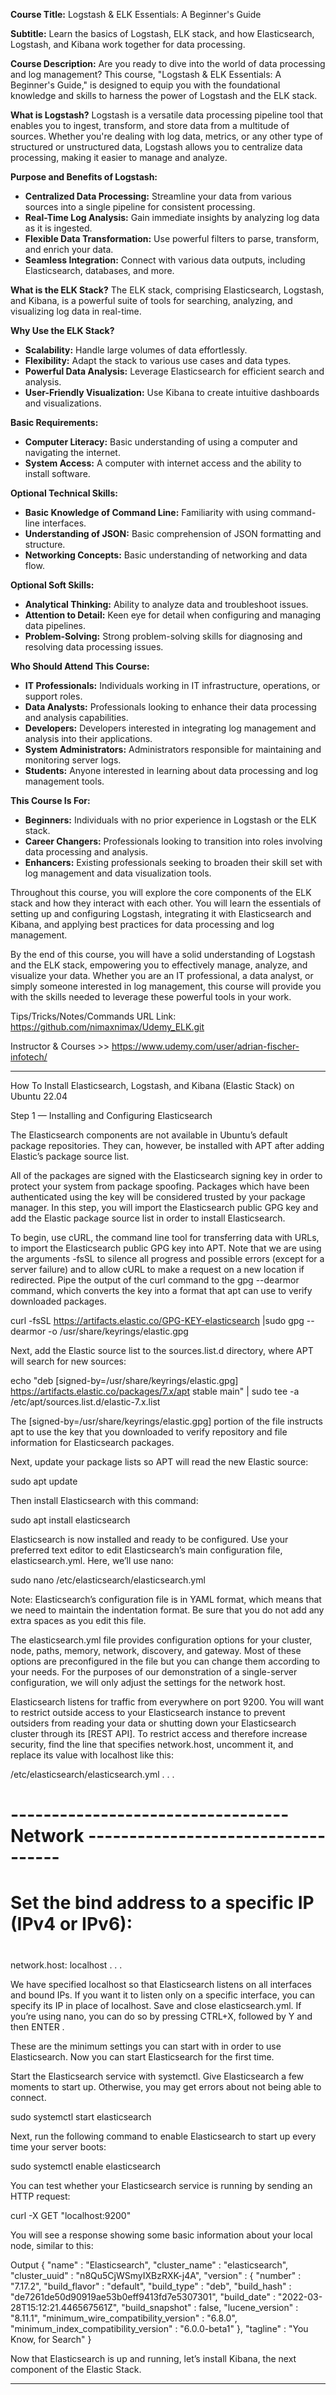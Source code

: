 

**Course Title:**
Logstash & ELK Essentials: A Beginner's Guide

**Subtitle:**
Learn the basics of Logstash, ELK stack, and how Elasticsearch, Logstash, and Kibana work together for data processing.

**Course Description:**
Are you ready to dive into the world of data processing and log management? This course, "Logstash & ELK Essentials: A Beginner's Guide," is designed to equip you with the foundational knowledge and skills to harness the power of Logstash and the ELK stack.

**What is Logstash?**
Logstash is a versatile data processing pipeline tool that enables you to ingest, transform, and store data from a multitude of sources. Whether you're dealing with log data, metrics, or any other type of structured or unstructured data, Logstash allows you to centralize data processing, making it easier to manage and analyze.

**Purpose and Benefits of Logstash:**
- **Centralized Data Processing:** Streamline your data from various sources into a single pipeline for consistent processing.
- **Real-Time Log Analysis:** Gain immediate insights by analyzing log data as it is ingested.
- **Flexible Data Transformation:** Use powerful filters to parse, transform, and enrich your data.
- **Seamless Integration:** Connect with various data outputs, including Elasticsearch, databases, and more.

**What is the ELK Stack?**
The ELK stack, comprising Elasticsearch, Logstash, and Kibana, is a powerful suite of tools for searching, analyzing, and visualizing log data in real-time.

**Why Use the ELK Stack?**
- **Scalability:** Handle large volumes of data effortlessly.
- **Flexibility:** Adapt the stack to various use cases and data types.
- **Powerful Data Analysis:** Leverage Elasticsearch for efficient search and analysis.
- **User-Friendly Visualization:** Use Kibana to create intuitive dashboards and visualizations.

**Basic Requirements:**
- **Computer Literacy:** Basic understanding of using a computer and navigating the internet.
- **System Access:** A computer with internet access and the ability to install software.

**Optional Technical Skills:**
- **Basic Knowledge of Command Line:** Familiarity with using command-line interfaces.
- **Understanding of JSON:** Basic comprehension of JSON formatting and structure.
- **Networking Concepts:** Basic understanding of networking and data flow.

**Optional Soft Skills:**
- **Analytical Thinking:** Ability to analyze data and troubleshoot issues.
- **Attention to Detail:** Keen eye for detail when configuring and managing data pipelines.
- **Problem-Solving:** Strong problem-solving skills for diagnosing and resolving data processing issues.

**Who Should Attend This Course:**
- **IT Professionals:** Individuals working in IT infrastructure, operations, or support roles.
- **Data Analysts:** Professionals looking to enhance their data processing and analysis capabilities.
- **Developers:** Developers interested in integrating log management and analysis into their applications.
- **System Administrators:** Administrators responsible for maintaining and monitoring server logs.
- **Students:** Anyone interested in learning about data processing and log management tools.

**This Course Is For:**
- **Beginners:** Individuals with no prior experience in Logstash or the ELK stack.
- **Career Changers:** Professionals looking to transition into roles involving data processing and analysis.
- **Enhancers:** Existing professionals seeking to broaden their skill set with log management and data visualization tools.

Throughout this course, you will explore the core components of the ELK stack and how they interact with each other. You will learn the essentials of setting up and configuring Logstash, integrating it with Elasticsearch and Kibana, and applying best practices for data processing and log management.

By the end of this course, you will have a solid understanding of Logstash and the ELK stack, empowering you to effectively manage, analyze, and visualize your data. Whether you are an IT professional, a data analyst, or simply someone interested in log management, this course will provide you with the skills needed to leverage these powerful tools in your work.

Tips/Tricks/Notes/Commands URL Link: https://github.com/nimaxnimax/Udemy_ELK.git

Instructor & Courses >> https://www.udemy.com/user/adrian-fischer-infotech/


**********


How To Install Elasticsearch, Logstash, and Kibana (Elastic Stack) on Ubuntu 22.04

Step 1 — Installing and Configuring Elasticsearch

The Elasticsearch components are not available in Ubuntu’s default package repositories. They can, however, be installed with APT after adding Elastic’s package source list.

All of the packages are signed with the Elasticsearch signing key in order to protect your system from package spoofing. Packages which have been authenticated using the key will be considered trusted by your package manager. In this step, you will import the Elasticsearch public GPG key and add the Elastic package source list in order to install Elasticsearch.

To begin, use cURL, the command line tool for transferring data with URLs, to import the Elasticsearch public GPG key into APT. Note that we are using the arguments -fsSL to silence all progress and possible errors (except for a server failure) and to allow cURL to make a request on a new location if redirected. Pipe the output of the curl command to the gpg --dearmor command, which converts the key into a format that apt can use to verify downloaded packages.

curl -fsSL https://artifacts.elastic.co/GPG-KEY-elasticsearch |sudo gpg --dearmor -o /usr/share/keyrings/elastic.gpg

Next, add the Elastic source list to the sources.list.d directory, where APT will search for new sources:

echo "deb [signed-by=/usr/share/keyrings/elastic.gpg] https://artifacts.elastic.co/packages/7.x/apt stable main" | sudo tee -a /etc/apt/sources.list.d/elastic-7.x.list

The [signed-by=/usr/share/keyrings/elastic.gpg] portion of the file instructs apt to use the key that you downloaded to verify repository and file information for Elasticsearch packages.

Next, update your package lists so APT will read the new Elastic source:

sudo apt update

Then install Elasticsearch with this command:

sudo apt install elasticsearch

Elasticsearch is now installed and ready to be configured. Use your preferred text editor to edit Elasticsearch’s main configuration file, elasticsearch.yml. Here, we’ll use nano:

sudo nano /etc/elasticsearch/elasticsearch.yml

Note: Elasticsearch’s configuration file is in YAML format, which means that we need to maintain the indentation format. Be sure that you do not add any extra spaces as you edit this file.

The elasticsearch.yml file provides configuration options for your cluster, node, paths, memory, network, discovery, and gateway. Most of these options are preconfigured in the file but you can change them according to your needs. For the purposes of our demonstration of a single-server configuration, we will only adjust the settings for the network host.

Elasticsearch listens for traffic from everywhere on port 9200. You will want to restrict outside access to your Elasticsearch instance to prevent outsiders from reading your data or shutting down your Elasticsearch cluster through its [REST API]. To restrict access and therefore increase security, find the line that specifies network.host, uncomment it, and replace its value with localhost like this:

/etc/elasticsearch/elasticsearch.yml
. . .
# ---------------------------------- Network -----------------------------------
#
# Set the bind address to a specific IP (IPv4 or IPv6):
#
network.host: localhost
. . .

We have specified localhost so that Elasticsearch listens on all interfaces and bound IPs. If you want it to listen only on a specific interface, you can specify its IP in place of localhost. Save and close elasticsearch.yml. If you’re using nano, you can do so by pressing CTRL+X, followed by Y and then ENTER .

These are the minimum settings you can start with in order to use Elasticsearch. Now you can start Elasticsearch for the first time.

Start the Elasticsearch service with systemctl. Give Elasticsearch a few moments to start up. Otherwise, you may get errors about not being able to connect.

sudo systemctl start elasticsearch

Next, run the following command to enable Elasticsearch to start up every time your server boots:

sudo systemctl enable elasticsearch

You can test whether your Elasticsearch service is running by sending an HTTP request:

curl -X GET "localhost:9200"

You will see a response showing some basic information about your local node, similar to this:

Output
{
  "name" : "Elasticsearch",
  "cluster_name" : "elasticsearch",
  "cluster_uuid" : "n8Qu5CjWSmyIXBzRXK-j4A",
  "version" : {
    "number" : "7.17.2",
    "build_flavor" : "default",
    "build_type" : "deb",
    "build_hash" : "de7261de50d90919ae53b0eff9413fd7e5307301",
    "build_date" : "2022-03-28T15:12:21.446567561Z",
    "build_snapshot" : false,
    "lucene_version" : "8.11.1",
    "minimum_wire_compatibility_version" : "6.8.0",
    "minimum_index_compatibility_version" : "6.0.0-beta1"
  },
  "tagline" : "You Know, for Search"
}

Now that Elasticsearch is up and running, let’s install Kibana, the next component of the Elastic Stack.


**********


